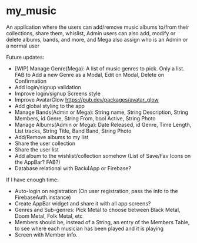 # my_music

An application where the users can add/remove music albums to/from their collections, share them, whislist, Admin users can also add, modify or delete albums, bands, and more, and Mega also assign who is an Admin or a normal user

Future updates:
- [WIP] Manage Genre(Mega): A list of music genres to pick. Only a list. FAB to Add a new Genre as a Modal, Edit on Modal, Delete on Confirmation 
- Add login/signup validation
- Improve login/signup Screens style
- Improve AvatarGlow https://pub.dev/packages/avatar_glow
- Add global styling to the app
- Manage Bands(Admin or Mega): String name, String Description, String Members, id Genre, String From, bool Active, String Photo
- Manage Albums(Admin or Mega): Date Released, id Genre, Time Length, List<String> tracks, String Title, Band Band, String Photo
- Add/Remove albums to my list
- Share the user collection
- Share the user list
- Add album to the wishlist/collection somehow (List of Save/Fav Icons on the AppBar? FAB?)
- Database relational with Back4App or Firebase?

If I have enough time:

- Auto-login on registration (On user registration, pass the info to the FirebaseAuth.instance)
- Create AppBar widget and share it with all app screens?
- Genres and Sub-genres: Pick Metal to choose between Black Metal, Doom Metal, Folk Metal, etc
- Members should be, instead of a String, an entry of the Members Table, to see where each musician has been played and it is playing
- Screen with Member info.